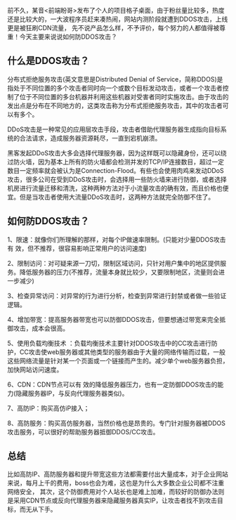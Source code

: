 
前不久，某音<前端盼哥>发布了个人的项目格子桌面，由于粉丝量比较多，热度还是比较大的，一大波程序员赶来凑热闹，网站内测阶段就遭到DDOS攻击，上线更是被狂刷CDN流量，
先不说产品怎么样，不予评价，每个努力的人都值得被尊重！今天主要来说说如何防DDOS攻击？

## 什么是DDOS攻击？

分布式拒绝服务攻击(英文意思是Distributed Denial of Service，简称DDOS)是指处于不同位置的多个攻击者同时向一个或数个目标发动攻击，或者一个攻击者控制了位于不同位置的多台机器并利用这些机器对受害者同时实施攻击。由于攻击的发出点是分布在不同地方的，这类攻击称为分布式拒绝服务攻击，其中的攻击者可以有多个。

DDoS攻击是一种常见的应用层攻击手段，攻击者借助代理服务器生成指向目标系统的合法请求，造成服务器资源耗尽，一直到宕机崩溃。

黑客发起DDoS攻击大多会选择代理服务器，因为这样既可以隐藏身份，还可以绕过防火墙，因为基本上所有的防火墙都会检测并发的TCP/IP连接数目，超过一定数目一定频率就会被认为是Connection-Flood。有些也会使用肉鸡来发动DDoS攻击，很多公司在受到DDoS攻击时，会选择用一些防火墙来进行防御，或者选择机房进行流量迁移和清洗，这种两种方法对于小流量攻击的确有效，而且价格也便宜。但是当攻击者使用大流量DDoS攻击时，这两种方法就完全防御不住了。

## 如何防DDOS攻击？

1、限速：就像你们所理解的那样，对每个IP做速率限制。(只能对少量DDOS攻击有 效，但不推荐，很容易影响正常用户的访问速度)

2、限制访问：对可疑来源一刀切，限制区域访问，只针对用户集中的地区提供服务。降低服务器的压力(不推荐，流量本身就比较少，又要限制地区，流量则会进一步减少)

3、检查异常访问：对异常的行为进行分析，检查到异常进行封禁或者做一些验证逻辑。

4、增加带宽：提高服务器带宽也可以防御DDOS攻击，但要想通过带宽来完全抵御攻击，成本会很高。

5、使用负载均衡技术 ：负载均衡技术主要针对DDOS攻击中的CC攻击进行防护，CC攻击使web服务器或其他类型的服务器由于大量的网络传输而过载，一般这些网络流量是针对某一个页面或一个链接而产生的。减少单个web服务器负担，加快网站访问速度。

6、CDN：CDN节点可以有 效的降低服务器压力，也有一定防御DDOS攻击的能力(隐藏服务器IP，与反向代理服务器类似)。

7、高防IP：购买高仿iP接入；

8、高防服务：购买高仿服务器，当然价格也是昂贵的。专门针对服务器被DDOS攻击服务，可以很好的帮助服务器抵御DDOS/CC攻击。

## 总结
比如高防IP、高防服务器和提升带宽这些方法都需要付出大量成本，对于企业网站来说，每月上千的费用，boss也会为难，这也是为什么大多数企业公司都不注重网络安全，
其次，这个防御费用对个人站长也是难上加难，而较好的防御办法则是采用CDN节点或反向代理服务器来隐藏服务器真实IP，让攻击者找不到攻击目标，而无从下手。
